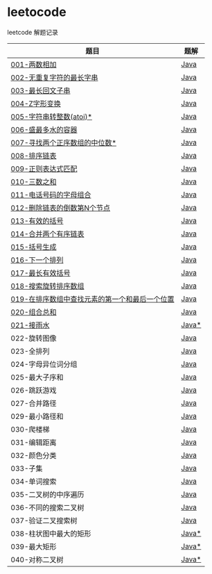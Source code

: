 # leetocode
leetcode 解题记录

|题目|题解|
|---|---|
|[001-两数相加](https://leetcode-cn.com/problems/add-two-numbers/)|[Java](./src/001-两数相加/README.md)|
|[002-无重复字符的最长字串](https://leetcode-cn.com/problems/longest-substring-without-repeating-characters/)|[Java](./src/002-无重复字符最长字串/README.md)| 
|[003-最长回文子串](https://leetcode-cn.com/problems/longest-palindromic-substring/)|[Java](./src/003-最长回文子串/README.md)|
|[004-Z字形变换](https://leetcode-cn.com/problems/zigzag-conversion/submissions/)|[Java](./src/004-Z字形变换/README.md)|
|[005-字符串转整数(atoi)*](https://leetcode-cn.com/problems/string-to-integer-atoi/) |[Java](./src/005-字符串转整数（atoi）/README.md)|
|[006-盛最多水的容器](https://leetcode-cn.com/problems/container-with-most-water/)|[Java](./src/006-盛最多水的容器/README.md)|
|[007-寻找两个正序数组的中位数*](https://leetcode-cn.com/problems/median-of-two-sorted-arrays/)|[Java](./src/007-寻找两个正序数组的中位数/README.md)|
|[008-排序链表](https://leetcode-cn.com/problems/sort-list/)|[Java](./src/008-排序链表/README.md)|
|[009-正则表达式匹配](https://leetcode-cn.com/problems/regular-expression-matching/)|[Java](./src/009-正则表达式匹配/README.md)|
|[010-三数之和](https://leetcode-cn.com/problems/3sum/submissions/)|[Java](./src/010-三数之和/README.md)|
|[011-电话号码的字母组合](https://leetcode-cn.com/problems/letter-combinations-of-a-phone-number/)|[Java](./src/011-电话号码的字母组合/README.md)|
|[012-删除链表的倒数第N个节点](https://leetcode-cn.com/problems/remove-nth-node-from-end-of-list/)|[Java](./src/012-删除链表的倒数第N个节点/README.md)|
|[013-有效的括号](https://leetcode-cn.com/problems/valid-parentheses/submissions/)|[Java](./src/013-有效的括号/README.md)|
|[014-合并两个有序链表](https://leetcode-cn.com/problems/merge-two-sorted-lists/)|[Java](./src/014-合并两个有序链表/README.md)|
|[015-括号生成](https://leetcode-cn.com/problems/generate-parentheses/)|[Java](./src/015-括号生成/README.md)|
|[016-下一个排列](https://leetcode-cn.com/problems/next-permutation/submissions/)|[Java](./src/016-下一个排列/README.md)|
|[017-最长有效括号](https://leetcode-cn.com/problems/longest-valid-parentheses/submissions/)|[Java](./src/017-最长有效括号/READMD.md)|
|[018-搜索旋转排序数组](https://leetcode-cn.com/problems/search-in-rotated-sorted-array/submissions/)|[Java](./src/018-搜索旋转排序数组/READMD.md)|
|[019-在排序数组中查找元素的第一个和最后一个位置](https://leetcode-cn.com/problems/find-first-and-last-position-of-element-in-sorted-array/)|[Java](./src/019-在排序数组中查找元素的第一个和最后一个位置/README.md)|
|[020-组合总和](https://leetcode-cn.com/problems/combination-sum/)|[Java](./src/020-组合总和/README.md)|
|[021-接雨水](https://leetcode-cn.com/problems/trapping-rain-water/)|[Java*](./src/021-接雨水/README.md)|
|022-旋转图像|[Java](./src/022-旋转图像/README.md)|
|023-全排列|[Java](./src/023-全排列/README.md)|
|024-字母异位词分组|[Java](./src/024-字母异位词分组/README.md)|
|025-最大子序和|[Java](./src/025-最大子序和/README.md)|
|026-跳跃游戏|[Java](./src/026-跳跃游戏/README.md)|
|027-合并路径|[Java](./src/027-合并路径/README.md)|
|029-最小路径和|[Java](./src/029-最小路径和/README.md)|
|030-爬楼梯|[Java](./src/030-爬楼梯/README.md)|
|031-编辑距离|[Java](./src/031-编辑距离/README.md)|
|032-颜色分类|[Java](./src/032-颜色分类/README.md)|
|033-子集|[Java](./src/033-子集/README.md)|
|034-单词搜索|[Java](./src/034-单词搜索/README.md)|
|035-二叉树的中序遍历|[Java](./src/035-二叉树的中序遍历/README.md)|
|036-不同的搜索二叉树|[Java](./src/036-不同的搜索二叉树/README.md)|
|037-验证二叉搜索树|[Java](./src/037-验证二叉搜索树/README.md)|
|038-柱状图中最大的矩形|[Java*](./src/038-柱状图中最大的矩形/README.md)|
|039-最大矩形|[Java*](./src/039-最大矩形/README.md)|
|040-对称二叉树|[Java*](./src/040-对称二叉树/README.md)|
